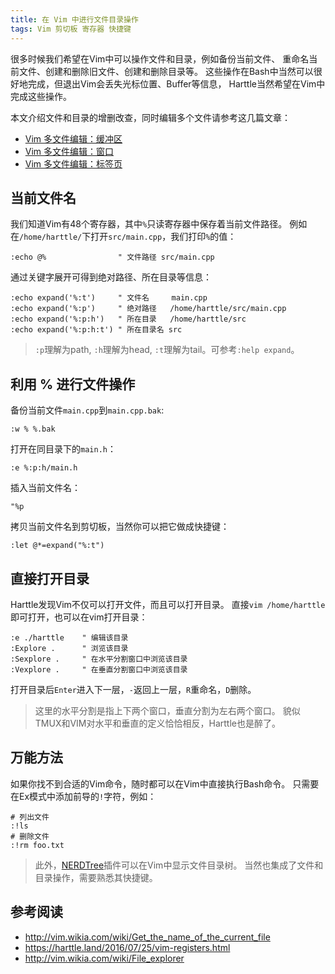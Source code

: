 ```yaml
---
title: 在 Vim 中进行文件目录操作
tags: Vim 剪切板 寄存器 快捷键
---
```


很多时候我们希望在Vim中可以操作文件和目录，例如备份当前文件、
重命名当前文件、创建和删除旧文件、创建和删除目录等。
这些操作在Bash中当然可以很好地完成，但退出Vim会丢失光标位置、Buffer等信息，
Harttle当然希望在Vim中完成这些操作。

本文介绍文件和目录的增删改查，同时编辑多个文件请参考这几篇文章：

* [Vim 多文件编辑：缓冲区](/2015/11/17/vim-buffer.html)
* [Vim 多文件编辑：窗口](/2015/11/14/vim-window.html)
* [Vim 多文件编辑：标签页](/2015/11/12/vim-tabpage.html)

<!--more-->

## 当前文件名

我们知道Vim有48个寄存器，其中`%`只读寄存器中保存着当前文件路径。
例如在`/home/harttle/`下打开`src/main.cpp`，我们打印`%`的值：

```
:echo @%                " 文件路径 src/main.cpp
```

通过关键字展开可得到绝对路径、所在目录等信息：

```
:echo expand('%:t')     " 文件名     main.cpp
:echo expand('%:p')     " 绝对路径   /home/harttle/src/main.cpp
:echo expand('%:p:h')   " 所在目录   /home/harttle/src
:echo expand('%:p:h:t') " 所在目录名 src
```

> `:p`理解为path, `:h`理解为head, `:t`理解为tail。可参考`:help expand`。

## 利用 % 进行文件操作

备份当前文件`main.cpp`到`main.cpp.bak`:

```
:w % %.bak
```

打开在同目录下的`main.h`：

```
:e %:p:h/main.h
```

插入当前文件名：

```
"%p
```

拷贝当前文件名到剪切板，当然你可以把它做成快捷键：

```
:let @*=expand("%:t")
```

## 直接打开目录

Harttle发现Vim不仅可以打开文件，而且可以打开目录。
直接`vim /home/harttle`即可打开，也可以在vim打开目录：

```
:e ./harttle    " 编辑该目录
:Explore .      " 浏览该目录
:Sexplore .     " 在水平分割窗口中浏览该目录
:Vexplore .     " 在垂直分割窗口中浏览该目录
```

打开目录后`Enter`进入下一层，`-`返回上一层，`R`重命名，`D`删除。

> 这里的水平分割是指上下两个窗口，垂直分割为左右两个窗口。
> 貌似TMUX和VIM对水平和垂直的定义恰恰相反，Harttle也是醉了。

## 万能方法

如果你找不到合适的Vim命令，随时都可以在Vim中直接执行Bash命令。
只需要在Ex模式中添加前导的`!`字符，例如：

```
# 列出文件
:!ls
# 删除文件
:!rm foo.txt
```

> 此外，[NERDTree][nerdtree]插件可以在Vim中显示文件目录树。
> 当然也集成了文件和目录操作，需要熟悉其快捷键。


## 参考阅读

* <http://vim.wikia.com/wiki/Get_the_name_of_the_current_file>
* <https://harttle.land/2016/07/25/vim-registers.html>
* <http://vim.wikia.com/wiki/File_explorer>

[nerdtree]: https://github.com/scrooloose/nerdtree
